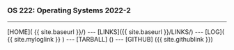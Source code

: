 ### OS 222: Operating Systems 2022-2
---

[HOME]( {{ site.baseurl }}/) ---
[LINKS]({{ site.baseurl }}/LINKS/) ---
[LOG]( {{ site.myloglink }} ) ---
[TARBALL] () ---
[GITHUB] ({{ site.githublink }})
<br>
<br>
